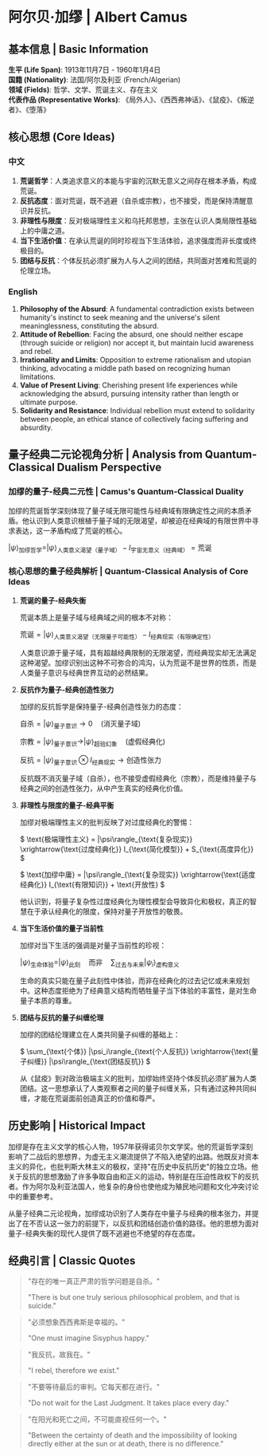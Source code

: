 # 阿尔贝·加缪 | Albert Camus

## 基本信息 | Basic Information

**生平 (Life Span)**: 1913年11月7日 - 1960年1月4日  
**国籍 (Nationality)**: 法国/阿尔及利亚 (French/Algerian)  
**领域 (Fields)**: 哲学、文学、荒诞主义、存在主义  
**代表作品 (Representative Works)**: 《局外人》、《西西弗神话》、《鼠疫》、《叛逆者》、《堕落》

## 核心思想 (Core Ideas)

### 中文
1. **荒诞哲学**：人类追求意义的本能与宇宙的沉默无意义之间存在根本矛盾，构成荒诞。
2. **反抗态度**：面对荒诞，既不逃避（自杀或宗教），也不接受，而是保持清醒意识并反抗。
3. **非理性与限度**：反对极端理性主义和乌托邦思想，主张在认识人类局限性基础上的中庸之道。
4. **当下生活价值**：在承认荒诞的同时珍视当下生活体验，追求强度而非长度或终极目的。
5. **团结与反抗**：个体反抗必须扩展为人与人之间的团结，共同面对苦难和荒诞的伦理立场。

### English
1. **Philosophy of the Absurd**: A fundamental contradiction exists between humanity's instinct to seek meaning and the universe's silent meaninglessness, constituting the absurd.
2. **Attitude of Rebellion**: Facing the absurd, one should neither escape (through suicide or religion) nor accept it, but maintain lucid awareness and rebel.
3. **Irrationality and Limits**: Opposition to extreme rationalism and utopian thinking, advocating a middle path based on recognizing human limitations.
4. **Value of Present Living**: Cherishing present life experiences while acknowledging the absurd, pursuing intensity rather than length or ultimate purpose.
5. **Solidarity and Resistance**: Individual rebellion must extend to solidarity between people, an ethical stance of collectively facing suffering and absurdity.

## 量子经典二元论视角分析 | Analysis from Quantum-Classical Dualism Perspective

### 加缪的量子-经典二元性 | Camus's Quantum-Classical Duality

加缪的荒诞哲学深刻体现了量子域无限可能性与经典域有限确定性之间的本质矛盾。他认识到人类意识根植于量子域的无限渴望，却被迫在经典域的有限世界中寻求表达，这一矛盾构成了荒诞的核心。

$`
|\psi\rangle_{\text{加缪哲学}} = |\psi\rangle_{\text{人类意义渴望（量子域）}} - I_{\text{宇宙无意义（经典域）}} = \text{荒诞}
`$

### 核心思想的量子经典解析 | Quantum-Classical Analysis of Core Ideas

1. **荒诞的量子-经典失衡**

   荒诞本质上是量子域与经典域之间的根本不对称：

   $`
   \text{荒诞} = |\psi\rangle_{\text{人类意义渴望（无限量子可能性）}} - I_{\text{经典现实（有限确定性）}}
   `$

   人类意识源于量子域，具有超越经典限制的无限渴望，而经典现实却无法满足这种渴望。加缪识别出这种不可弥合的鸿沟，认为荒诞不是世界的性质，而是人类量子意识与经典世界互动的必然结果。

2. **反抗作为量子-经典创造性张力**

   加缪的反抗哲学是保持量子-经典创造性张力的态度：

   $`
   \text{自杀} = |\psi\rangle_{\text{量子意识}} \rightarrow 0 \quad \text{(消灭量子域)}
   `$

   $`
   \text{宗教} = |\psi\rangle_{\text{量子意识}} \rightarrow |\psi\rangle_{\text{超验幻象}} \quad \text{(虚假经典化)}
   `$

   $`
   \text{反抗} = |\psi\rangle_{\text{量子意识}} \otimes I_{\text{经典现实}} \rightarrow \text{创造性张力}
   `$

   反抗既不消灭量子域（自杀），也不接受虚假经典化（宗教），而是维持量子与经典之间的创造性张力，从中产生真实的经典化价值。

3. **非理性与限度的量子-经典平衡**

   加缪对极端理性主义的批判反映了对过度经典化的警惕：

   $`
   \text{极端理性主义} = |\psi\rangle_{\text{复杂现实}} \xrightarrow{\text{过度经典化}} I_{\text{简化模型}} + S_{\text{高度异化}}
   `$

   $`
   \text{加缪中庸} = |\psi\rangle_{\text{复杂现实}} \xrightarrow{\text{适度经典化}} I_{\text{有限知识}} + \text{开放性}
   `$

   他认识到，将量子复杂性过度经典化为理性模型会导致异化和极权，真正的智慧在于承认经典化的限度，保持对量子开放性的敬畏。

4. **当下生活价值的量子当前性**

   加缪对当下生活的强调是对量子当前性的珍视：

   $`
   |\psi\rangle_{\text{生命体验}} = |\psi\rangle_{\text{此刻}} \quad \text{而非} \quad \sum_{\text{过去与未来}} |\psi_i\rangle_{\text{虚构意义}}
   `$

   生命的真实只能在量子此刻性中体验，而非在经典化的过去记忆或未来规划中。这种态度拒绝为了经典意义结构而牺牲量子当下体验的丰富性，是对生命量子本质的尊重。

5. **团结与反抗的量子纠缠伦理**

   加缪的团结伦理建立在人类共同量子纠缠的基础上：

   $`
   \sum_{\text{个体}} |\psi_i\rangle_{\text{个人反抗}} \xrightarrow{\text{量子纠缠}} |\psi\rangle_{\text{团结反抗}}
   `$

   从《鼠疫》到对政治极端主义的批判，加缪始终坚持个体反抗必须扩展为人类团结。这一思想承认了人类观察者之间的量子纠缠关系，只有通过这种共同纠缠，才能在荒诞面前创造真正的价值和尊严。

## 历史影响 | Historical Impact

加缪是存在主义文学的核心人物，1957年获得诺贝尔文学奖。他的荒诞哲学深刻影响了二战后的思想界，为虚无主义潮流提供了不陷入绝望的出路。他既反对资本主义的异化，也批判斯大林主义的极权，坚持"在历史中反抗历史"的独立立场。他关于反抗的思想激励了许多争取自由和正义的运动，特别是在压迫性政权下的反抗者。作为阿尔及利亚法国人，他复杂的身份也使他成为殖民地问题和文化冲突讨论中的重要参考。

从量子经典二元论视角，加缪成功识别了人类存在中量子与经典的根本张力，并提出了在不否认这一张力的前提下，以反抗和团结创造价值的路径。他的思想为面对量子-经典失衡的现代人提供了既不逃避也不绝望的存在态度。

## 经典引言 | Classic Quotes

> "存在的唯一真正严肃的哲学问题是自杀。"
> 
> "There is but one truly serious philosophical problem, and that is suicide."

> "必须想象西西弗斯是幸福的。"
> 
> "One must imagine Sisyphus happy."

> "我反抗，故我在。"
> 
> "I rebel, therefore we exist."

> "不要等待最后的审判。它每天都在进行。"
> 
> "Do not wait for the Last Judgment. It takes place every day."

> "在阳光和死亡之间，不可能直视任何一个。"
> 
> "Between the certainty of death and the impossibility of looking directly either at the sun or at death, there is no difference." 